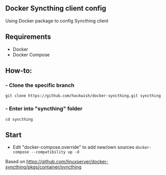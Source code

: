 Docker Syncthing client config
---------------------------------

Using Docker package to config Syncthing client

## Requirements
- Docker
- Docker Compose

## How-to:
### - Clone the specific branch
``git clone https://github.com/hackwish/docker-syncthing.git syncthing``

### - Enter into "syncthing" folder
``cd syncthing``

## Start

- Edit "docker-compose.override" to add new/own sources
``docker-compose --compatibility up -d``

Based on <https://github.com/linuxserver/docker-syncthing/pkgs/container/syncthing>
